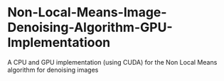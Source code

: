 # Non-Local-Means-Image-Denoising-Algorithm-GPU-Implementatioon
A CPU and GPU implementation (using CUDA) for the Non Local Means algorithm for denoising images
